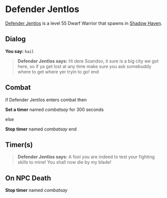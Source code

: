 # Defender Jentlos



[Defender Jentlos](/npc/150002) is a level 55 Dwarf Warrior that spawns in [Shadow Haven](/zone/150).



## Dialog

**You say:** `hail`



>**Defender Jentlos says:** Hi dere Soandso, it sure is a big city we got here, so if ya get lost at any time make sure you ask somebuddy where to get where yer tryin to go!
end



## Combat

if Defender Jentlos enters combat  then


**Set a timer** named *combatsay* for 300 seconds

else


**Stop timer** named *combatsay*
end



## Timer(s)

>**Defender Jentlos says:** A fool you are indeed to test your fighting skills to mine!  You shall now die by my blade!


## On NPC Death

**Stop timer** named *combatsay*
